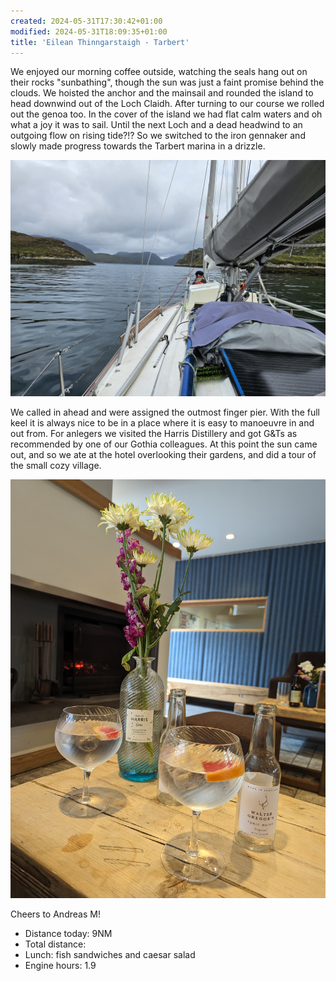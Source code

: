 ```yaml
---
created: 2024-05-31T17:30:42+01:00
modified: 2024-05-31T18:09:35+01:00
title: 'Eilean Thinngarstaigh - Tarbert'
---
```


We enjoyed our morning coffee outside, watching the seals hang out on their rocks "sunbathing", though the sun was just a faint promise behind the clouds. We hoisted the anchor and the mainsail and rounded the island to head downwind out of the Loch Claidh. After turning to our course we rolled out the genoa too. In the cover of the island we had flat calm waters and oh what a joy it was to sail. Until the next Loch and a dead headwind to an outgoing flow on rising tide?!? So we switched to the iron gennaker and slowly made progress towards the Tarbert marina in a drizzle.

![Image](../2024/8061ebbb29589be0c19505d306668ffc.jpg) 

We called in ahead and were assigned the outmost finger pier. With the full keel it is always nice to be in a place where it is easy to manoeuvre in and out from. For anlegers we visited the Harris Distillery and got G&Ts as recommended by one of our Gothia colleagues. At this point the sun came out, and so  we ate at the hotel overlooking their gardens, and did a tour of the small cozy village.

![Image](../2024/a729d2235e6a5d8e6c84eb97e95e5f76.jpg) 

Cheers to Andreas M!

* Distance today: 9NM
* Total distance:
* Lunch: fish sandwiches and caesar salad
* Engine hours: 1.9
